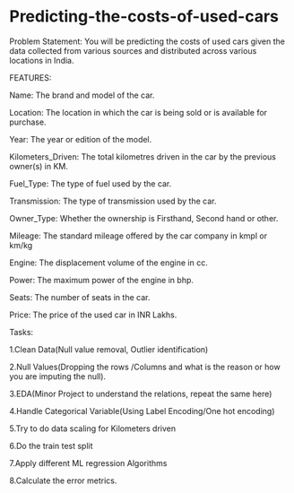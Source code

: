 # Predicting-the-costs-of-used-cars
Problem Statement: You will be predicting the costs of used cars given the data collected from various sources and distributed across various locations in India.

FEATURES:

Name: The brand and model of the car.

Location: The location in which the car is being sold or is available for purchase.

Year: The year or edition of the model.

Kilometers_Driven: The total kilometres driven in the car by the previous owner(s) in KM.

Fuel_Type: The type of fuel used by the car.

Transmission: The type of transmission used by the car.

Owner_Type: Whether the ownership is Firsthand, Second hand or other.

Mileage: The standard mileage offered by the car company in kmpl or km/kg

Engine: The displacement volume of the engine in cc.

Power: The maximum power of the engine in bhp.

Seats: The number of seats in the car.

Price: The price of the used car in INR Lakhs.

Tasks:

1.Clean Data(Null value removal, Outlier identification)

2.Null Values(Dropping the rows /Columns and what is the reason or how you are imputing the null).

3.EDA(Minor Project to understand the relations, repeat the same here)

4.Handle Categorical Variable(Using Label Encoding/One hot encoding)

5.Try to do data scaling for Kilometers driven

6.Do the train test  split

7.Apply different ML regression Algorithms

8.Calculate the error metrics.

